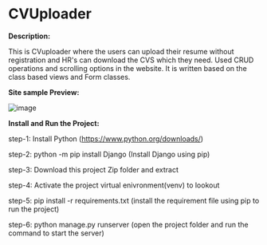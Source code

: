# CVUploader

**Description:**

This is CVuploader where the users can upload their resume without registration and HR's can download the CVS which they need. Used CRUD operations and scrolling options in the website. It is written based on the class based views and Form classes.

**Site sample Preview:**

![image](https://user-images.githubusercontent.com/64307376/157381510-91066b9f-6a25-4b4a-bfed-94b3c8de9b16.png)

**Install and Run the Project:**

step-1: Install Python (https://www.python.org/downloads/)

step-2: python -m pip install Django (Install Django using pip)

step-3: Download this project Zip folder and extract

step-4: Activate the project virtual enivronment(venv) to lookout

step-5: pip install -r requirements.txt (install the requirement file using pip to run the project)

step-6: python manage.py runserver (open the project folder and run the command to start the server)
